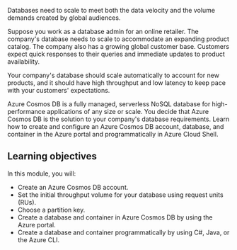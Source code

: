 Databases need to scale to meet both the data velocity and the volume demands created by global audiences.

Suppose you work as a database admin for an online retailer. The company's database needs to scale to accommodate an expanding product catalog. The company also has a growing global customer base. Customers expect quick responses to their queries and immediate updates to product availability.

Your company's database should scale automatically to account for new products, and it should have high throughput and low latency to keep pace with your customers' expectations.

Azure Cosmos DB is a fully managed, serverless NoSQL database for high-performance applications of any size or scale. You decide that Azure Cosmos DB is the solution to your company's database requirements. Learn how to create and configure an Azure Cosmos DB account, database, and container in the Azure portal and programmatically in Azure Cloud Shell.

## Learning objectives

In this module, you will:

- Create an Azure Cosmos DB account.
- Set the initial throughput volume for your database using request units (RUs).
- Choose a partition key.
- Create a database and container in Azure Cosmos DB by using the Azure portal.
- Create a database and container programmatically by using C#, Java, or the Azure CLI.
